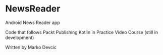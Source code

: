 # NewsReader

Android News Reader app

Code that follows Packt Publishing Kotlin in Practice Video Course (still in development)

Written by Marko Devcic
